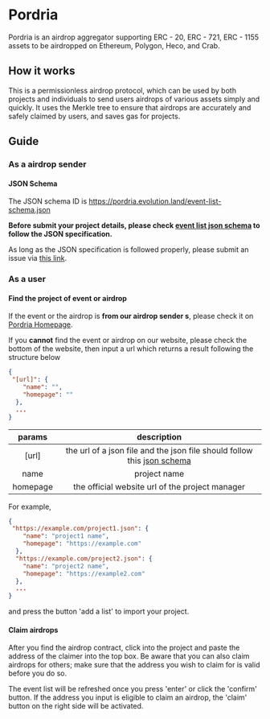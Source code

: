 # Pordria
Pordria is an airdrop aggregator supporting ERC - 20, ERC - 721, ERC - 1155 assets to be airdropped on Ethereum, Polygon, Heco, and Crab.

## How it works

This is a permissionless airdrop protocol, which can be used by both projects and individuals to send users airdrops of various assets simply and quickly. It uses the Merkle tree to ensure that airdrops are accurately and safely claimed by users, and saves gas for projects.

## Guide

### As a airdrop sender

#### JSON Schema
The JSON schema ID is https://pordria.evolution.land/event-list-schema.json

**Before submit your project details, please check [event list json schema](https://pordria.evolution.land/event-list-schema.json) to follow the JSON specification.**

As long as the JSON specification is followed properly, please submit an issue via [this link](https://github.com/evolutionlandorg/pordria-interface/issues/new?assignees=&labels=add-project-request&template=add-project-request.md&title=Request%3A+add+%7BProject+name%7D).

### As a user
#### Find the project of event or airdrop

If the event or the airdrop is **from our airdrop sender s**, please check it on [Pordria Homepage](https://pordria.evolution.land).

If you **cannot** find the event or airdrop on our website, please check the bottom of the website, then input a url which returns a result following the structure below
```json
{
 "[url]": {
    "name": "",
    "homepage": ""
  },
  ...
}
```

|  params  |  description  |
| :------: | :----: |
|  [url]   | the url of a json file and the json file should follow this [json schema](https://pordria.evolution.land/event-list-schema.json) |
|   name   |  project name  |
| homepage |  the official website url of the project manager   |

For example,
```json
{
 "https://example.com/project1.json": {
    "name": "project1 name",
    "homepage": "https://example.com"
  },
  "https://example.com/project2.json": {
    "name": "project2 name",
    "homepage": "https://example2.com"
  },
  ...
}
```
and press the button 'add a list' to import your project.

#### Claim airdrops

After you find the airdrop contract, click into the project and paste the address of the claimer into the top box. Be aware that you can also claim airdrops for others; make sure that the address you wish to claim for is valid before you do so.

The event list will be refreshed once you press 'enter' or click the 'confirm' button. If the address you input is eligible to claim an airdrop, the 'claim' button on the right side will be activated.
